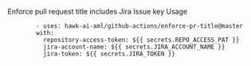 Enforce pull request title includes Jira Issue key
Usage
```
        - uses: hawk-ai-aml/github-actions/enforce-pr-title@master
        with:
          repository-access-token: ${{ secrets.REPO_ACCESS_PAT }}
          jira-account-name: ${{ secrets.JIRA_ACCOUNT_NAME }}
          jira-token: ${{ secrets.JIRA_TOKEN }}
```